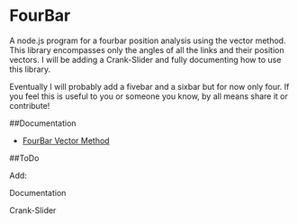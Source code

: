 # FourBar
A node.js program for a fourbar position analysis using the vector method. This library encompasses only the angles of all the links and their position vectors. I will be adding a Crank-Slider and fully documenting how to use this library.


Eventually I will probably add a fivebar and a sixbar but for now only four. If you feel this is useful to you or someone you know, by all means share it or contribute!   


##Documentation

* [FourBar Vector Method]()


##ToDo

Add:

Documentation

Crank-Slider
